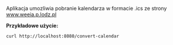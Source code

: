 Aplikacja umozliwia pobranie kalendarza w formacie .ics ze strony www.weeia.p.lodz.pl 

**Przykładowe użycie:**
```
curl http://localhost:8080/convert-calendar
```
